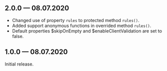## 2.0.0 — 08.07.2020

* Changed use of property `rules` to protected method `rules()`.
* Added support anonymous functions in overrided method `rules()`.
* Default properties $skipOnEmpty and $enableClientValidation are set to false. 

## 1.0.0 — 08.07.2020

Initial release.